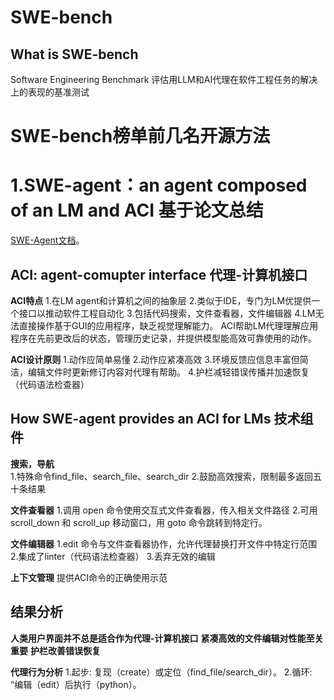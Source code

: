 # SWE-bench

## What is SWE-bench
Software Engineering Benchmark 评估用LLM和AI代理在软件工程任务的解决上的表现的基准测试

# SWE-bench榜单前几名开源方法

# 1.SWE-agent：an agent composed of an LM and ACI  基于论文总结
[SWE-Agent文档](https://swe-agent.com)。

## ACI: agent-comupter interface 代理-计算机接口

**ACI特点** 
1.在LM agent和计算机之间的抽象层
2.类似于IDE，专门为LM优提供一个接口以推动软件工程自动化
3.包括代码搜索，文件查看器，文件编辑器
4.LM无法直接操作基于GUI的应用程序，缺乏视觉理解能力。
ACI帮助LM代理理解应用程序在先前更改后的状态，管理历史记录，并提供模型能高效可靠使用的动作。

**ACI设计原则**
1.动作应简单易懂
2.动作应紧凑高效
3.环境反馈应信息丰富但简洁，编辑文件时更新修订内容对代理有帮助。
4.护栏减轻错误传播并加速恢复（代码语法检查器）
 
## How SWE-agent provides an ACI for LMs  技术组件

**搜索，导航**  
1.特殊命令find_file、search_file、search_dir
2.鼓励高效搜索，限制最多返回五十条结果

**文件查看器**
1.调用 open 命令使用交互式文件查看器，传入相关文件路径
2.可用 scroll_down 和 scroll_up 移动窗口，用 goto 命令跳转到特定行。

**文件编辑器**
1.edit 命令与文件查看器协作，允许代理替换打开文件中特定行范围
2.集成了linter（代码语法检查器） 
3.丢弃无效的编辑

**上下文管理**
提供ACI命令的正确使用示范

## 结果分析

**人类用户界面并不总是适合作为代理-计算机接口**
**紧凑高效的文件编辑对性能至关重要**
**护栏改善错误恢复**

**代理行为分析**
1.起步: 复现（create）或定位（find_file/search_dir）。
2.循环: “编辑（edit）后执行（python）。

